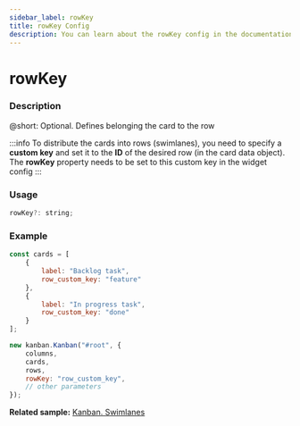 ```yaml
---
sidebar_label: rowKey
title: rowKey Config
description: You can learn about the rowKey config in the documentation of the DHTMLX JavaScript Kanban library. Browse developer guides and API reference, try out code examples and live demos, and download a free 30-day evaluation version of DHTMLX Kanban.
---
```


# rowKey

### Description

@short: Optional. Defines belonging the card to the row

:::info
To distribute the cards into rows (swimlanes), you need to specify a **custom key** and set it to the **ID** of the desired row (in the card data object). The **rowKey** property needs to be set to this custom key in the widget config
:::

### Usage

~~~jsx {}
rowKey?: string;
~~~  

### Example

~~~jsx {4,8,16}
const cards = [
	{
		label: "Backlog task",
		row_custom_key: "feature"
	},
	{
		label: "In progress task",
		row_custom_key: "done"
	}
];

new kanban.Kanban("#root", {
	columns,
	cards,
	rows,
	rowKey: "row_custom_key",
	// other parameters
});
~~~

**Related sample:** [Kanban. Swimlanes](https://snippet.dhtmlx.com/5hcx01h4?mode=wide)